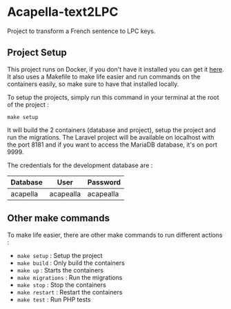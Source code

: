# Acapella-text2LPC

Project to transform a French sentence to LPC keys.

## Project Setup

This project runs on Docker, if you don't have it installed you can get it [here]((https://www.docker.com/get-started)).
It also uses a Makefile to make life easier and run commands on the containers easily, so make sure to have that installed locally.

To setup the projects, simply run this command in your terminal at the root of the project :

```
make setup
```

It will build the 2 containers (database and project), setup the project and run the migrations.
The Laravel project will be available on localhost with the port 8181 and if you want to access the MariaDB database, it's on port 9999.

The credentials for the development database are :

|Database|User|Password|
|---|---|---|
|acapella|acapealla|acapealla|

## Other make commands

To make life easier, there are other make commands to run different actions :

* ``` make setup ``` : Setup the project
* ``` make build ``` : Only build the containers
* ``` make up ``` : Starts the containers
* ``` make migrations ``` : Run the migrations
* ``` make stop ``` : Stop the containers
* ``` make restart ``` : Restart the containers
* ``` make test ``` : Run PHP tests
